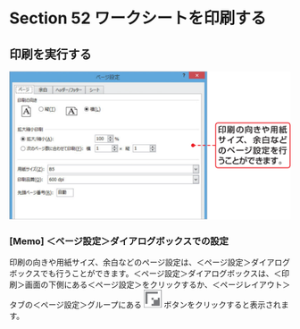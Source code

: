 # Section 52 ワークシートを印刷する

## 印刷を実行する

![](004.png)

### [Memo] ＜ページ設定＞ダイアログボックスでの設定

印刷の向きや用紙サイズ、余白などのページ設定は、＜ページ設定＞ダイアログボックスでも行うことができます。＜ページ設定＞ダイアログボックスは、＜印刷＞画面の下側にある＜ページ設定＞をクリックするか、＜ページレイアウト＞タブの＜ページ設定＞グループにある ![](icon_start.png) ボタンをクリックすると表示されます。
